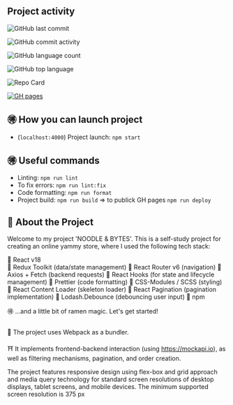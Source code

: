 ## Project activity
![GitHub last commit](https://img.shields.io/github/last-commit/stereogamm/web-shop?style=for-the-badge&labelColor=%23fcd48c&color=%23fcd48c)

![GitHub commit activity](https://img.shields.io/github/commit-activity/w/stereogamm/web-shop?style=for-the-badge&labelColor=%23d469b1&color=%23d469b1)

![GitHub language count](https://img.shields.io/github/languages/count/stereogamm/web-shop?style=for-the-badge&labelColor=%239e53c5&color=%239e53c5)

![GitHub top language](https://img.shields.io/github/languages/top/stereogamm/web-shop?style=for-the-badge&labelColor=%235d57cd&color=%235d57cd)


![Repo Card](https://github-readme-stats.vercel.app/api/pin/?username=stereogamm&repo=web-shop&theme=ambient_gradient&show_owner=true&hide=issues)


[![GH pages](https://img.shields.io/badge/GitHub-Pages-c051c1?style=for-the-badge&logo=github)]( https://stereogamm.github.io/web-shop/ )
#### 

## 🉐 How you can launch project 
- (`localhost:4000`) Project launch: `npm start`

## 🉐 Useful commands
- Linting: `npm run lint` 
- To fix errors: `npm run lint:fix` 
- Code formatting: `npm run format`
- Project build: `npm run build` => to publick GH pages `npm run deploy`

## 🍜 About the Project

Welcome to my project 'NOODLE & BYTES'. This is a self-study project for creating an online yammy store, where I used the following tech stack: 

🍥 React v18  
🍥 Redux Toolkit (data/state management)
🍥 React Router v6 (navigation)
🍥 Axios + Fetch (backend requests)
🍥 React Hooks (for state and lifecycle management)
🍥 Prettier (code formatting)
🍥 CSS-Modules / SCSS (styling)
🍥 React Content Loader (skeleton loader)
🍥 React Pagination (pagination implementation) 
🍥 Lodash.Debounce (debouncing user input)
🍥 npm 

🉐 ...and a little bit of ramen magic. Let's get started! 

##
🐲 The project uses Webpack as a bundler.  

⛩️ It implements frontend-backend interaction (using https://mockapi.io), as well as filtering mechanisms, pagination, and order creation. 

The project features responsive design using flex-box and grid approach and media query technology for standard screen resolutions of desktop displays, tablet screens, and mobile devices. The minimum supported screen resolution is 375 px







